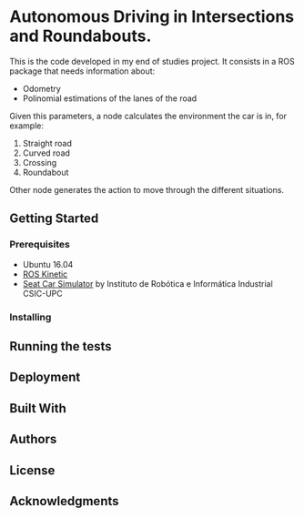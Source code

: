 # Autonomous Driving in Intersections and Roundabouts.

This is the code developed in my end of studies project. It consists in a ROS package that needs information about:

- Odometry
- Polinomial estimations of the lanes of the road

Given this parameters, a node calculates the environment the car is in, for example:

1. Straight road
2. Curved road
3. Crossing 
4. Roundabout 

Other node generates the action to move through the different situations. 

## Getting Started

### Prerequisites
- Ubuntu 16.04
- [ROS Kinetic](http://wiki.ros.org/kinetic/Installation/Ubuntu)
- [Seat Car Simulator](https://gitlab.iri.upc.edu/mobile_robotics/adc/seat_car_simulator) by Instituto de Robótica e Informática Industrial CSIC-UPC

### Installing

## Running the tests

## Deployment

## Built With

## Authors

## License

## Acknowledgments
